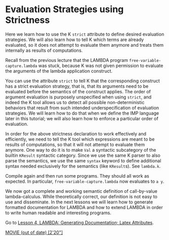 <!-- Copyright (c) 2012-2019 K Team. All Rights Reserved. -->

# Evaluation Strategies using Strictness

Here we learn how to use the K `strict` attribute to define desired evaluation
strategies.  We will also learn how to tell K which terms are already
evaluated, so it does not attempt to evaluate them anymore and treats them
internally as results of computations.

Recall from the previous lecture that the LAMBDA program
`free-variable-capture.lambda` was stuck, because K was not given permission
to evaluate the arguments of the lambda application construct.

You can use the attribute `strict` to tell K that the corresponding construct
has a strict evaluation strategy, that is, that its arguments need to be
evaluated before the semantics of the construct applies.  The order of
argument evaluation is purposely unspecified when using `strict`, and indeed
the K tool allows us to detect all possible non-deterministic behaviors that
result from such intended underspecification of evaluation strategies.  We will
learn how to do that when we define the IMP language later in this tutorial;
we will also learn how to enforce a particular order of evaluation.

In order for the above strictness declaration to work effectively and
efficiently, we need to tell the K tool which expressions are meant to be
results of computations, so that it will not attempt to evaluate them anymore.
One way to do it is to make `Val` a syntactic subcategory of the builtin
`KResult` syntactic category.  Since we use the same K parser to also parse
the semantics, we use the same `syntax` keyword to define additional syntax
needed exclusively for the semantics (like `KResult`s).  See `lambda.k`.

Compile again and then run some programs.  They should all work as expected.
In particular, `free-variable-capture.lambda` now evaluates to `a y`.

We now got a complete and working semantic definition of call-by-value
lambda-calculus.  While theoretically correct, our definition is not
easy to use and disseminate.  In the next lessons we will learn how to
generate formatted documentation for LAMBDA and how to extend LAMBDA
in order to write human readable and interesting programs.

Go to [Lesson 4, LAMBDA: Generating Documentation; Latex Attributes](../lesson_4/README.md).

[MOVIE (out of date) [2'20"]](http://youtu.be/aul1x6bd1YM)